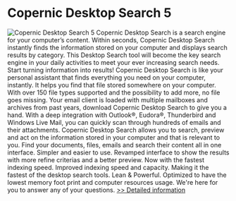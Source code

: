 # Copernic Desktop Search 5
![Copernic Desktop Search 5](https://mycommerce.akamaized.net/api/pimages/P300669520/BIG/300669520.PNG)
Copernic Desktop Search is a search engine for your computer’s content. Within seconds, Copernic Desktop Search instantly finds the information stored on your computer and displays search results by category. This Desktop Search tool will become the key search engine in your daily activities to meet your ever increasing search needs. Start turning information into results!
Copernic Desktop Search is like your personal assistant that finds everything you need on your computer, instantly. It helps you find that file stored somewhere on your computer. With over 150 file types supported and the possibility to add more, no file goes missing.
Your email client is loaded with multiple mailboxes and archives from past years, download Copernic Desktop Search to give you a hand. With a deep integration with Outlook®, Eudora®, Thunderbird and Windows Live Mail, you can quickly scan through hundreds of emails and their attachments.
Copernic Desktop Search allows you to search, preview and act on the information stored in your computer and that is relevant to you.
Find your documents, files, emails and search their content all in one interface.
Simpler and easier to use.
Revamped interface to show the results with more refine criterias and a better preview.
Now with the fastest indexing speed.
Improved indexing speed and capacity.
Making it the fastest of the desktop search tools.
Lean & Powerful.
Optimized to have the lowest memory foot print and computer resources usage.
We're here for you to answer any of your questions.
[>> Detailed information](https://secure.shareit.com/shareit/product.html?productid=300669520&affiliateid=200057808)